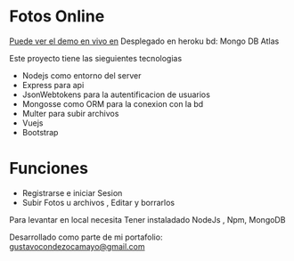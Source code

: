 #   Fotos Online 
[Puede ver el demo en vivo en](http://ver-recuerdo.herokuapp.com)
Desplegado en heroku
bd: Mongo DB Atlas

Este proyecto tiene las sieguientes tecnologias
  - Nodejs  como entorno del server
  - Express para api
  - JsonWebtokens para la autentificacion de usuarios
  - Mongosse como ORM para la conexion con la bd
  - Multer para subir archivos
  - Vuejs 
  - Bootstrap

# Funciones

  - Registrarse e iniciar Sesion
  - Subir Fotos u archivos , Editar y borrarlos

Para levantar en local necesita Tener instaladado NodeJs , Npm, MongoDB

Desarrollado como parte de mi portafolio: gustavocondezocamayo@gmail.com
